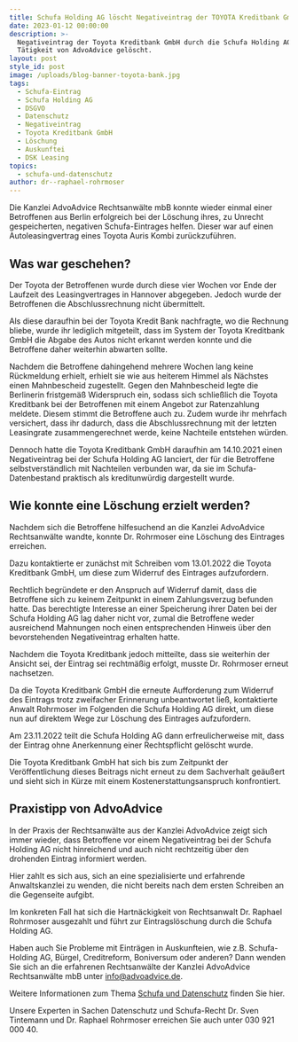 ```yaml
---
title: Schufa Holding AG löscht Negativeintrag der TOYOTA Kreditbank GmbH
date: 2023-01-12 00:00:00
description: >-
  Negativeintrag der Toyota Kreditbank GmbH durch die Schufa Holding AG nach
  Tätigkeit von AdvoAdvice gelöscht.
layout: post
style_id: post
image: /uploads/blog-banner-toyota-bank.jpg
tags:
  - Schufa-Eintrag
  - Schufa Holding AG
  - DSGVO
  - Datenschutz
  - Negativeintrag
  - Toyota Kreditbank GmbH
  - Löschung
  - Auskunftei
  - DSK Leasing
topics:
  - schufa-und-datenschutz
author: dr--raphael-rohrmoser
---
```

Die Kanzlei AdvoAdvice Rechtsanwälte mbB konnte wieder einmal einer Betroffenen aus Berlin erfolgreich bei der Löschung ihres, zu Unrecht gespeicherten, negativen Schufa-Eintrages helfen. Dieser war auf einen Autoleasingvertrag eines Toyota Auris Kombi zurückzuführen.

## Was war geschehen?

Der Toyota der Betroffenen wurde durch diese vier Wochen vor Ende der Laufzeit des Leasingvertrages in Hannover abgegeben. Jedoch wurde der Betroffenen die Abschlussrechnung nicht übermittelt.

Als diese daraufhin bei der Toyota Kredit Bank nachfragte, wo die Rechnung bliebe, wurde ihr lediglich mitgeteilt, dass im System der Toyota Kreditbank GmbH die Abgabe des Autos nicht erkannt werden konnte und die Betroffene daher weiterhin abwarten sollte.

Nachdem die Betroffene dahingehend mehrere Wochen lang keine Rückmeldung erhielt, erhielt sie wie aus heiterem Himmel als Nächstes einen Mahnbescheid zugestellt. Gegen den Mahnbescheid legte die Berlinerin fristgemäß Widerspruch ein, sodass sich schließlich die Toyota Kreditbank bei der Betroffenen mit einem Angebot zur Ratenzahlung meldete. Diesem stimmt die Betroffene auch zu. Zudem wurde ihr mehrfach versichert, dass ihr dadurch, dass die Abschlussrechnung mit der letzten Leasingrate zusammengerechnet werde, keine Nachteile entstehen würden.

Dennoch hatte die Toyota Kreditbank GmbH daraufhin am 14.10.2021 einen Negativeintrag bei der Schufa Holding AG lanciert, der für die Betroffene selbstverständlich mit Nachteilen verbunden war, da sie im Schufa-Datenbestand praktisch als kreditunwürdig dargestellt wurde.

## Wie konnte eine Löschung erzielt werden?

Nachdem sich die Betroffene hilfesuchend an die Kanzlei AdvoAdvice Rechtsanwälte wandte, konnte Dr. Rohrmoser eine Löschung des Eintrages erreichen.&nbsp;

Dazu kontaktierte er zunächst mit Schreiben vom 13.01.2022 die Toyota Kreditbank GmbH, um diese zum Widerruf des Eintrages aufzufordern.

Rechtlich begründete er den Anspruch auf Widerruf damit, dass die Betroffene sich zu keinem Zeitpunkt in einem Zahlungsverzug befunden hatte. Das berechtigte Interesse an einer Speicherung ihrer Daten bei der Schufa Holding AG lag daher nicht vor, zumal die Betroffene weder ausreichend Mahnungen noch einen entsprechenden Hinweis über den bevorstehenden Negativeintrag erhalten hatte.

Nachdem die Toyota Kreditbank jedoch mitteilte, dass sie weiterhin der Ansicht sei, der Eintrag sei rechtmäßig erfolgt, musste Dr. Rohrmoser erneut nachsetzen.

Da die Toyota Kreditbank GmbH die erneute Aufforderung zum Widerruf des Eintrags trotz zweifacher Erinnerung unbeantwortet ließ, kontaktierte Anwalt Rohrmoser im Folgenden die Schufa Holding AG direkt, um diese nun auf direktem Wege zur Löschung des Eintrages aufzufordern.

Am 23.11.2022 teilt die Schufa Holding AG dann erfreulicherweise mit, dass der Eintrag ohne Anerkennung einer Rechtspflicht gelöscht wurde.

Die Toyota Kreditbank GmbH hat sich bis zum Zeitpunkt der Veröffentlichung dieses Beitrags nicht erneut zu dem Sachverhalt geäußert und sieht sich in Kürze mit einem Kostenerstattungsanspruch konfrontiert.&nbsp;

## Praxistipp von AdvoAdvice

In der Praxis der Rechtsanwälte aus der Kanzlei AdvoAdvice zeigt sich immer wieder, dass Betroffene vor einem Negativeintrag bei der Schufa Holding AG nicht hinreichend und auch nicht rechtzeitig über den drohenden Eintrag informiert werden.&nbsp;

Hier zahlt es sich aus, sich an eine spezialisierte und erfahrende Anwaltskanzlei zu wenden, die nicht bereits nach dem ersten Schreiben an die Gegenseite aufgibt.&nbsp;

Im konkreten Fall hat sich die Hartnäckigkeit von Rechtsanwalt Dr. Raphael Rohrmoser ausgezahlt und führt zur Eintragslöschung durch die Schufa Holding AG.&nbsp;

Haben auch Sie Probleme mit Einträgen in Auskunfteien, wie z.B. Schufa-Holding AG, Bürgel, Creditreform, Boniversum oder anderen? Dann wenden Sie sich an die erfahrenen Rechtsanwälte der Kanzlei AdvoAdvice Rechtsanwälte mbB unter [info@advoadvice.de](mailto:info@advoadvice.de).

Weitere Informationen zum Thema [Schufa und Datenschutz](/themen/schufa-und-datenschutz/)&nbsp;finden Sie hier.&nbsp;

Unsere Experten in Sachen Datenschutz und Schufa-Recht Dr. Sven Tintemann und Dr. Raphael Rohrmoser erreichen Sie auch unter 030 921 000 40.
